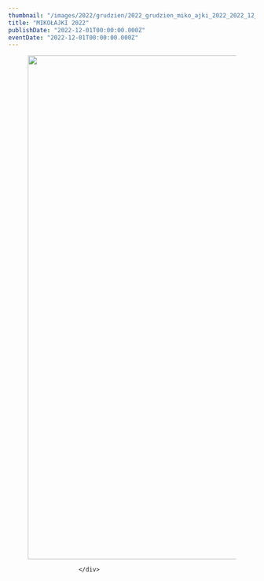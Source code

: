 ```yaml
---
thumbnail: "/images/2022/grudzien/2022_grudzien_miko_ajki_2022_2022_12_miko_ajki_2022_MIKOLAJ-2-3-727x1024.jpg"
title: "MIKOŁAJKI 2022"
publishDate: "2022-12-01T00:00:00.000Z"
eventDate: "2022-12-01T00:00:00.000Z"
---
```


<div class="entry-content">
							
							
<figure class="wp-block-image size-large"><a href="http://mgok-zawichost.pl/wp-content/uploads/2022/12/MIKOLAJ-2-3.jpg"><img fetchpriority="high" decoding="async" width="727" height="1024" src="/images/2022/grudzien/2022_grudzien_miko_ajki_2022_2022_12_miko_ajki_2022_MIKOLAJ-2-3-727x1024.jpg" alt="" class="wp-image-9129" srcset="/images/2022/grudzien/2022_grudzien_miko_ajki_2022_2022_12_miko_ajki_2022_MIKOLAJ-2-3-727x1024.jpg 727w, /images/2022/grudzien/MIKOLAJ-2-3-213x300.jpg 213w, /images/2022/grudzien/MIKOLAJ-2-3-768x1082.jpg 768w, /images/2022/grudzien/MIKOLAJ-2-3.jpg 800w" sizes="(max-width: 727px) 100vw, 727px"></a></figure>
						
						</div>
